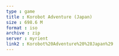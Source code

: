 ```yaml
---
type : game
title : Korobot Adventure (Japan)
size : 698.6 M
format : iso
archive : zip
server : myrient
link2 : Korobot%20Adventure%20%28Japan%29
---
```

